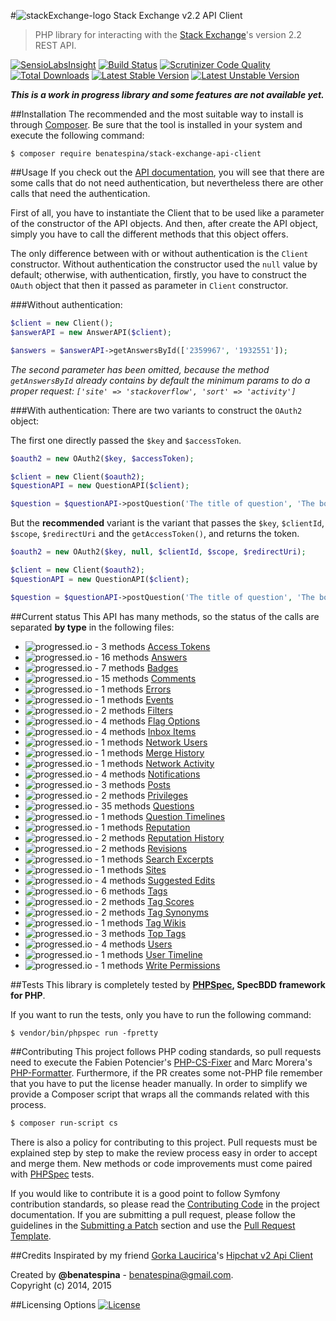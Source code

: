 #![stackExchange-logo](http://files.quickmediasolutions.com/so-images/stackexchange.svg) Stack Exchange v2.2 API Client
> PHP library for interacting with the [Stack Exchange](http://stackexchange.com/)'s version 2.2 REST API.

[![SensioLabsInsight](https://insight.sensiolabs.com/projects/1ebace1c-be1b-4a53-bef8-78d910aa2200/mini.png)](https://insight.sensiolabs.com/projects/1ebace1c-be1b-4a53-bef8-78d910aa2200)
[![Build Status](https://travis-ci.org/benatespina/StackExchangeApiClient.svg)](https://travis-ci.org/benatespina/StackExchangeApiClient)
[![Scrutinizer Code Quality](https://scrutinizer-ci.com/g/benatespina/StackExchangeApiClient/badges/quality-score.png?b=master)](https://scrutinizer-ci.com/g/benatespina/StackExchangeApiClient/?branch=master)
[![Total Downloads](https://poser.pugx.org/benatespina/stack-exchange-api-client/downloads.svg)](https://packagist.org/packages/benatespina/stack-exchange-api-client)
[![Latest Stable Version](https://poser.pugx.org/benatespina/stack-exchange-api-client/v/stable.svg)](https://packagist.org/packages/benatespina/stack-exchange-api-client)
[![Latest Unstable Version](https://poser.pugx.org/benatespina/stack-exchange-api-client/v/unstable.svg)](https://packagist.org/packages/benatespina/stack-exchange-api-client)

***This is a work in progress library and some features are not available yet.***

##Installation
The recommended and the most suitable way to install is through [Composer](https://getcomposer.org/).
Be sure that the tool is installed in your system and execute the following command:
```shell
$ composer require benatespina/stack-exchange-api-client
```

##Usage
If you check out the [API documentation](http://api.stackexchange.com/docs), you will see that there are some calls that
do not need authentication, but nevertheless there are other calls that need the authentication.

First of all, you have to instantiate the Client that to be used like a parameter of  the constructor of the API objects.
And then, after create the API object, simply you have to call the different methods that this object offers.

The only difference between with or without authentication is the `Client` constructor. Without authentication the
constructor used the `null` value by default; otherwise, with authentication, firstly, you have to construct the `OAuth`
object that then it passed as parameter in `Client` constructor.

###Without authentication:
```php
$client = new Client();
$answerAPI = new AnswerAPI($client);

$answers = $answerAPI->getAnswersById(['2359967', '1932551']);
```

*The second parameter has been omitted, because the method `getAnswersById` already contains by default the minimum
params to do a proper request: `['site' => 'stackoverflow', 'sort' => 'activity']`*

###With authentication:
There are two variants to construct the `OAuth2` object:

The first one directly passed the `$key` and `$accessToken`.
```php
$oauth2 = new OAuth2($key, $accessToken);

$client = new Client($oauth2);
$questionAPI = new QuestionAPI($client);

$question = $questionAPI->postQuestion('The title of question', 'The body of the question', ['php', 'api']);
```

But the **recommended** variant is the variant that passes the `$key`, `$clientId`, `$scope`, `$redirectUri` and
the `getAccessToken()`, and returns the token.
```php
$oauth2 = new OAuth2($key, null, $clientId, $scope, $redirectUri);

$client = new Client($oauth2);
$questionAPI = new QuestionAPI($client);

$question = $questionAPI->postQuestion('The title of question', 'The body of the question', ['php', 'api']);
```

##Current status
This API has many methods, so the status of the calls are separated **by type** in the following files:

 - ![progressed.io - 3 methods](http://progressed.io/bar/100)&nbsp;[Access Tokens](https://github.com/benatespina/StackExchangeApiClient/blob/master/docs/access_tokens.md)
 - ![progressed.io - 16 methods](http://progressed.io/bar/31)&nbsp;[Answers](https://github.com/benatespina/StackExchangeApiClient/blob/master/docs/answers.md)
 - ![progressed.io - 7 methods](http://progressed.io/bar/100)&nbsp;[Badges](https://github.com/benatespina/StackExchangeApiClient/blob/master/docs/badges.md)
 - ![progressed.io - 15 methods](http://progressed.io/bar/100)&nbsp;[Comments](https://github.com/benatespina/StackExchangeApiClient/blob/master/docs/comments.md)
 - ![progressed.io - 1 methods](http://progressed.io/bar/100)&nbsp;[Errors](https://github.com/benatespina/StackExchangeApiClient/blob/master/docs/errors.md)
 - ![progressed.io - 1 methods](http://progressed.io/bar/0)&nbsp;[Events](https://github.com/benatespina/StackExchangeApiClient/blob/master/docs/events.md)
 - ![progressed.io - 2 methods](http://progressed.io/bar/100)&nbsp;[Filters](https://github.com/benatespina/StackExchangeApiClient/blob/master/docs/filters.md)
 - ![progressed.io - 4 methods](http://progressed.io/bar/0)&nbsp;[Flag Options](https://github.com/benatespina/StackExchangeApiClient/blob/master/docs/flag_options.md)
 - ![progressed.io - 4 methods](http://progressed.io/bar/0)&nbsp;[Inbox Items](https://github.com/benatespina/StackExchangeApiClient/blob/master/docs/inbox_items.md)
 - ![progressed.io - 1 methods](http://progressed.io/bar/0)&nbsp;[Network Users](https://github.com/benatespina/StackExchangeApiClient/blob/master/docs/network_users.md)
 - ![progressed.io - 1 methods](http://progressed.io/bar/0)&nbsp;[Merge History](https://github.com/benatespina/StackExchangeApiClient/blob/master/docs/merge_history.md)
 - ![progressed.io - 1 methods](http://progressed.io/bar/0)&nbsp;[Network Activity](https://github.com/benatespina/StackExchangeApiClient/blob/master/docs/network_activity.md)
 - ![progressed.io - 4 methods](http://progressed.io/bar/0)&nbsp;[Notifications](https://github.com/benatespina/StackExchangeApiClient/blob/master/docs/notifications.md)
 - ![progressed.io - 3 methods](http://progressed.io/bar/0)&nbsp;[Posts](https://github.com/benatespina/StackExchangeApiClient/blob/master/docs/posts.md)
 - ![progressed.io - 2 methods](http://progressed.io/bar/0)&nbsp;[Privileges](https://github.com/benatespina/StackExchangeApiClient/blob/master/docs/privileges.md)
 - ![progressed.io - 35 methods](http://progressed.io/bar/0)&nbsp;[Questions](https://github.com/benatespina/StackExchangeApiClient/blob/master/docs/questions.md)
 - ![progressed.io - 1 methods](http://progressed.io/bar/0)&nbsp;[Question Timelines](https://github.com/benatespina/StackExchangeApiClient/blob/master/docs/question_timelines.md)
 - ![progressed.io - 1 methods](http://progressed.io/bar/0)&nbsp;[Reputation](https://github.com/benatespina/StackExchangeApiClient/blob/master/docs/reputation.md)
 - ![progressed.io - 2 methods](http://progressed.io/bar/0)&nbsp;[Reputation History](https://github.com/benatespina/StackExchangeApiClient/blob/master/docs/reputation_history.md)
 - ![progressed.io - 2 methods](http://progressed.io/bar/0)&nbsp;[Revisions](https://github.com/benatespina/StackExchangeApiClient/blob/master/docs/revisions.md)
 - ![progressed.io - 1 methods](http://progressed.io/bar/0)&nbsp;[Search Excerpts](https://github.com/benatespina/StackExchangeApiClient/blob/master/docs/search_excerpts.md)
 - ![progressed.io - 1 methods](http://progressed.io/bar/0)&nbsp;[Sites](https://github.com/benatespina/StackExchangeApiClient/blob/master/docs/sites.md)
 - ![progressed.io - 4 methods](http://progressed.io/bar/0)&nbsp;[Suggested Edits](https://github.com/benatespina/StackExchangeApiClient/blob/master/docs/suggested_edits.md)
 - ![progressed.io - 6 methods](http://progressed.io/bar/0)&nbsp;[Tags](https://github.com/benatespina/StackExchangeApiClient/blob/master/docs/tags.md)
 - ![progressed.io - 2 methods](http://progressed.io/bar/0)&nbsp;[Tag Scores](https://github.com/benatespina/StackExchangeApiClient/blob/master/docs/tag_scores.md)
 - ![progressed.io - 2 methods](http://progressed.io/bar/0)&nbsp;[Tag Synonyms](https://github.com/benatespina/StackExchangeApiClient/blob/master/docs/tag_synonyms.md)
 - ![progressed.io - 1 methods](http://progressed.io/bar/0)&nbsp;[Tag Wikis](https://github.com/benatespina/StackExchangeApiClient/blob/master/docs/tag_wikis.md)
 - ![progressed.io - 3 methods](http://progressed.io/bar/0)&nbsp;[Top Tags](https://github.com/benatespina/StackExchangeApiClient/blob/master/docs/top_tags.md)
 - ![progressed.io - 4 methods](http://progressed.io/bar/0)&nbsp;[Users](https://github.com/benatespina/StackExchangeApiClient/blob/master/docs/users.md)
 - ![progressed.io - 1 methods](http://progressed.io/bar/0)&nbsp;[User Timeline](https://github.com/benatespina/StackExchangeApiClient/blob/master/docs/user_timeline.md)
 - ![progressed.io - 1 methods](http://progressed.io/bar/0)&nbsp;[Write Permissions](https://github.com/benatespina/StackExchangeApiClient/blob/master/docs/write_permissions.md)

##Tests
This library is completely tested by **[PHPSpec][1], SpecBDD framework for PHP**.

If you want to run the tests, only you have to run the following command:
```shell
$ vendor/bin/phpspec run -fpretty
```

##Contributing
This project follows PHP coding standards, so pull requests need to execute the Fabien Potencier's [PHP-CS-Fixer][5]
and Marc Morera's [PHP-Formatter][6]. Furthermore, if the PR creates some not-PHP file remember that you have to put
the license header manually. In order to simplify we provide a Composer script that wraps all the commands related with
this process.
```bash
$ composer run-script cs
```

There is also a policy for contributing to this project. Pull requests must be explained step by step to make the
review process easy in order to accept and merge them. New methods or code improvements must come paired with
[PHPSpec][1] tests.

If you would like to contribute it is a good point to follow Symfony contribution standards, so please read the
[Contributing Code][2] in the project documentation. If you are submitting a pull request, please follow the guidelines
in the [Submitting a Patch][3] section and use the [Pull Request Template][4].

##Credits
Inspirated by my friend [Gorka Laucirica](http://gorkalaucirica.net)'s
[Hipchat v2 Api Client](https://github.com/gorkalaucirica/HipchatAPIv2Client)

Created by **@benatespina** - [benatespina@gmail.com](mailto:benatespina@gmail.com).<br>
Copyright (c) 2014, 2015

##Licensing Options
[![License](https://poser.pugx.org/benatespina/stack-exchange-api-client/license.svg)](https://github.com/benatespina/StackExchangeApiClient/blob/master/LICENSE)

[1]: http://www.phpspec.net/
[2]: http://symfony.com/doc/current/contributing/code/index.html
[3]: http://symfony.com/doc/current/contributing/code/patches.html#check-list
[4]: http://symfony.com/doc/current/contributing/code/patches.html#make-a-pull-request
[5]: http://cs.sensiolabs.org/
[6]: https://github.com/mmoreram/php-formatter
